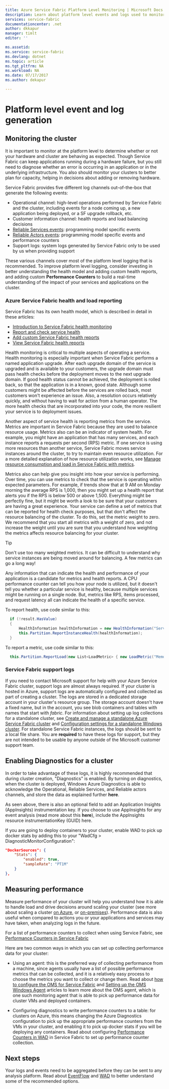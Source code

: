 ```yaml
---
title: Azure Service Fabric Platform Level Monitoring | Microsoft Docs
description: Learn about platform level events and logs used to monitor and diagnose Azure Service Fabric clusters.
services: service-fabric
documentationcenter: .net
author: dkkapur
manager: timlt
editor: ''

ms.assetid:
ms.service: service-fabric
ms.devlang: dotnet
ms.topic: article
ms.tgt_pltfrm: NA
ms.workload: NA
ms.date: 07/17/2017
ms.author: dekapur

---
```


# Platform level event and log generation

## Monitoring the cluster

It is important to monitor at the platform level to determine whether or not your hardware and cluster are behaving as expected. Though Service Fabric can keep applications running during a hardware failure, but you still need to diagnose whether an error is occurring in an application or in the underlying infrastructure. You also should monitor your clusters to better plan for capacity, helping in decisions about adding or removing hardware.

Service Fabric provides five different log channels out-of-the-box that generate the following events:

* Operational channel: high-level operations performed by Service Fabric and the cluster, including events for a node coming up, a new application being deployed, or a SF upgrade rollback, etc.
* Customer information channel: health reports and load balancing decisions
* [Reliable Services events](service-fabric-reliable-services-diagnostics.md): programming model specific events
* [Reliable Actors events](service-fabric-reliable-actors-diagnostics.md): programming model specific events and performance counters
* Support logs: system logs generated by Service Fabric only to be used by us when providing support

These various channels cover most of the platform level logging that is recommended. To improve platform level logging, consider investing in better understanding the health model and adding custom health reports, and adding custom **Performance Counters** to build a real-time understanding of the impact of your services and applications on the cluster.

### Azure Service Fabric health and load reporting

Service Fabric has its own health model, which is described in detail in these articles:
- [Introduction to Service Fabric health monitoring](service-fabric-health-introduction.md)
- [Report and check service health](service-fabric-diagnostics-how-to-report-and-check-service-health.md)
- [Add custom Service Fabric health reports](service-fabric-report-health.md)
- [View Service Fabric health reports](service-fabric-view-entities-aggregated-health.md)

Health monitoring is critical to multiple aspects of operating a service. Health monitoring is especially important when Service Fabric performs a named application upgrade. After each upgrade domain of the service is upgraded and is available to your customers, the upgrade domain must pass health checks before the deployment moves to the next upgrade domain. If good health status cannot be achieved, the deployment is rolled back, so that the application is in a known, good state. Although some customers might be affected before the services are rolled back, most customers won't experience an issue. Also, a resolution occurs relatively quickly, and without having to wait for action from a human operator. The more health checks that are incorporated into your code, the more resilient your service is to deployment issues.

Another aspect of service health is reporting metrics from the service. Metrics are important in Service Fabric because they are used to balance resource usage. Metrics also can be an indicator of system health. For example, you might have an application that has many services, and each instance reports a requests per second (RPS) metric. If one service is using more resources than another service, Service Fabric moves service instances around the cluster, to try to maintain even resource utilization. For a more detailed explanation of how resource utilization works, see [Manage resource consumption and load in Service Fabric with metrics](service-fabric-cluster-resource-manager-metrics.md).

Metrics also can help give you insight into how your service is performing. Over time, you can use metrics to check that the service is operating within expected parameters. For example, if trends show that at 9 AM on Monday morning the average RPS is 1,000, then you might set up a health report that alerts you if the RPS is below 500 or above 1,500. Everything might be perfectly fine, but it might be worth a look to be sure that your customers are having a great experience. Your service can define a set of metrics that can be reported for health check purposes, but that don't affect the resource balancing of the cluster. To do this, set the metric weight to zero. We recommend that you start all metrics with a weight of zero, and not increase the weight  until you are sure that you understand how weighting the metrics affects resource balancing for your cluster.

> [!TIP]
> Don't use too many weighted metrics. It can be difficult to understand why service instances are being moved around for balancing. A few metrics can go a long way!

Any information that can indicate the health and performance of your application is a candidate for metrics and health reports. A CPU performance counter can tell you how your node is utilized, but it doesn't tell you whether a particular service is healthy, because multiple services might be running on a single node. But, metrics like RPS, items processed, and request latency all can indicate the health of a specific service.

To report health, use code similar to this:

  ```csharp
    if (!result.HasValue)
    {
        HealthInformation healthInformation = new HealthInformation("ServiceCode", "StateDictionary", HealthState.Error);
        this.Partition.ReportInstanceHealth(healthInformation);
    }
  ```

To report a metric, use code similar to this:

  ```csharp
    this.Partition.ReportLoad(new List<LoadMetric> { new LoadMetric("MemoryInMb", 1234), new LoadMetric("metric1", 42) });
  ```

### Service Fabric support logs

If you need to contact Microsoft support for help with your Azure Service Fabric cluster, support logs are almost always required. If your cluster is hosted in Azure, support logs are automatically configured and collected as part of creating a cluster. The logs are stored in a dedicated storage account in your cluster's resource group. The storage account doesn't have a fixed name, but in the account, you see blob containers and tables with names that start with *fabric*. For information about setting up log collections for a standalone cluster, see [Create and manage a standalone Azure Service Fabric cluster](service-fabric-cluster-creation-for-windows-server.md) and [Configuration settings for a standalone Windows cluster](service-fabric-cluster-manifest.md). For standalone Service Fabric instances, the logs should be sent to a local file share. You are **required** to have these logs for support, but they are not intended to be usable by anyone outside of the Microsoft customer support team.

## Enabling Diagnostics for a cluster

In order to take advantage of these logs, it is highly recommended that during cluster creation, "Diagnostics" is enabled. By turning on diagnostics, when the cluster is deployed, Windows Azure Diagnostics is able to acknowledge the Operational, Reliable Services, and Reliable actors channels, and store the data as explained further **here**.

As seen above, there is also an optional field to add an Application Insights (AppInsights) instrumentation key. If you choose to use AppInsights for any event analysis (read more about this **here**), include the AppInsights resource instrumentationKey (GUID) here.


If you are going to deploy containers to your cluster, enable WAD to pick up docker stats by adding this to your "WadCfg > DiagnosticMonitorConfiguration":

```json
"DockerSources": {
    "Stats": {
        "enabled": true,
        "sampleRate": "PT1M"
    }
},

```

## Measuring performance

Measure performance of your cluster will help you understand how it is able to handle load and drive decisions around scaling your cluster (see more about scaling a cluster [on Azure](service-fabric-cluster-scale-up-down.md), or [on-premises](service-fabric-cluster-windows-server-add-remove-nodes.md)). Performance data is also useful when compared to actions you or your applications and services may have taken, when analyzing logs in the future. 

For a list of performance counters to collect when using Service Fabric, see [Performance Counters in Service Fabric](service-fabric-diagnostics-event-generation-perf.md)

Here are two common ways in which you can set up collecting performance data for your cluster:

* Using an agent: this is the preferred way of collecting performance from a machine, since agents usually have a list of possible performance metrics that can be collected, and it is a relatively easy process to choose the metrics you want to collect or change them. Read about [how to configure the OMS for Service Fabric](service-fabric-diagnostics-event-analysis-oms.md) and [Setting up the OMS Windows Agent](../log-analytics/log-analytics-windows-agents.md) articles to learn more about the OMS agent, which is one such monitoring agent that is able to pick up performance data for cluster VMs and deployed containers.

* Configuring diagnostics to write performance counters to a table: for clusters on Azure, this means changing the Azure Diagnostics configuration to pick up the appropriate performance counters from the VMs in your cluster, and enabling it to pick up docker stats if you will be deploying any containers. Read about configuring [Performance Counters in WAD](service-fabric-diagnostics-event-aggregation-wad.md) in Service Fabric to set up performance counter collection.

## Next steps

Your logs and events need to be aggregated before they can be sent to any analysis platform. Read about [EventFlow](service-fabric-diagnostics-event-aggregation-eventflow.md) and [WAD](service-fabric-diagnostics-event-aggregation-wad.md) to better understand some of the recommended options.
